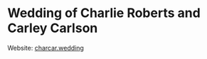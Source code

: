 # Wedding of Charlie Roberts and Carley Carlson

Website: [charcar.wedding](https://charcar.wedding)
